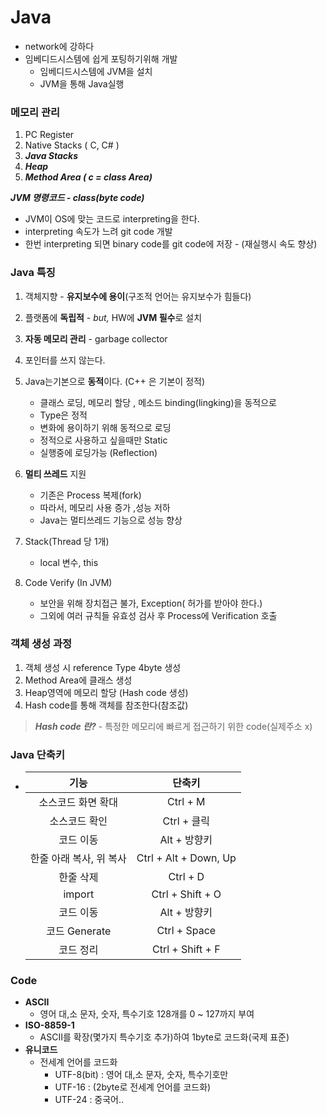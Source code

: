 # Java

* network에 강하다
* 임베디드시스템에 쉽게 포팅하기위해 개발
  * 임베디드시스템에 JVM을 설치
  * JVM을 통해 Java실행

### 메모리 관리

1. PC Register
2. Native Stacks ( C, C# )
3. ***Java Stacks***
4. ***Heap***
5. ***Method Area ( c = class Area)***

***JVM 명령코드 - class(byte code)***

* JVM이 OS에 맞는 코드로 interpreting을 한다.
* interpreting 속도가 느려 git code 개발
* 한번 interpreting 되면 binary code를 git code에 저장 - (재실행시 속도 향상)



### Java 특징

1. 객체지향 - **유지보수에 용이**(구조적 언어는 유지보수가 힘들다)
2. 플랫폼에 **독립적** - *but,* HW에 **JVM 필수**로 설치
3. **자동 메모리 관리** - garbage collector
4. 포인터를 쓰지 않는다.
5. Java는기본으로 **동적**이다. (C++ 은 기본이 정적)
   * 클래스 로딩, 메모리 할당 , 메소드 binding(lingking)을 동적으로
   * Type은 정적
   * 변화에 용이하기 위해 동적으로 로딩
   * 정적으로 사용하고 싶을때만 Static
   * 실행중에 로딩가능 (Reflection)
6. **멀티 쓰레드** 지원
   * 기존은 Process 복제(fork)
   * 따라서, 메모리 사용 증가 ,성능 저하
   * Java는 멀티쓰레드 기능으로 성능 향상

7. Stack(Thread 당 1개)
   * local 변수, this
8. Code Verify (In JVM)
   * 보안을 위해 장치접근 불가, Exception( 허가를 받아야 한다.)
   * 그외에 여러 규칙들 유효성 검사 후 Process에 Verification 호출 

### 객체 생성 과정

1. 객체 생성 시 reference Type 4byte 생성
2. Method Area에 클래스 생성
3. Heap영역에 메모리 할당 (Hash code 생성)
4. Hash code를 통해 객체를 참조한다(참조값)

> ***Hash code 란?*** - 특정한 메모리에 빠르게 접근하기 위한 code(실제주소 x)



### Java 단축키

* |          기능           |        단축키         |
  | :---------------------: | :-------------------: |
  |   소스코드 화면 확대    |       Ctrl + M        |
  |      소스코드 확인      |      Ctrl + 클릭      |
  |        코드 이동        |     Alt + 방향키      |
  | 한줄 아래 복사, 위 복사 | Ctrl + Alt + Down, Up |
  |        한줄 삭제        |       Ctrl + D        |
  |         import          |   Ctrl + Shift + O    |
  |        코드 이동        |     Alt + 방향키      |
  |      코드 Generate      |     Ctrl + Space      |
  |        코드 정리        |   Ctrl + Shift + F    |

### Code

* **ASCII**
  * 영어 대,소 문자, 숫자, 특수기호 128개를 0 ~ 127까지 부여
* **ISO-8859-1**
  * ASCII를 확장(몇가지 특수기호 추가)하여 1byte로 코드화(국제 표준)
* **유니코드**
  * 전세계 언어를 코드화
    * UTF-8(bit) : 영어 대,소 문자, 숫자, 특수기호만
    * UTF-16 : (2byte로 전세계 언어를 코드화)
    * UTF-24 : 중국어..


